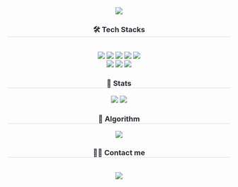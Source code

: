 <div align= "center">
    <img src="https://capsule-render.vercel.app/api?type=waving&color=a9defe&height=120&text=&animation=fadeIn&fontColor=dedede&fontSize=40" />
    </div>
    <div align= "center">
    <h3 style="border-bottom: 1px solid #d8dee4; color: #282d33;"> 🛠️ Tech Stacks </h3> <br> 
    <div style="margin: 0 auto; text-align: center;" align= "center"> <img src="https://img.shields.io/badge/Java-007396?style=for-the-badge&logo=Java&logoColor=white">
          <img src="https://img.shields.io/badge/Python-3776AB?style=for-the-badge&logo=Python&logoColor=white">
          <img src="https://img.shields.io/badge/Oracle-F80000?style=for-the-badge&logo=Oracle&logoColor=white">
          <img src="https://img.shields.io/badge/MySQL-4479A1?style=for-the-badge&logo=MySQL&logoColor=white">
          <img src="https://img.shields.io/badge/PyTorch-EE4C2C?style=for-the-badge&logo=PyTorch&logoColor=white">
          <br/><img src="https://img.shields.io/badge/Tensorflow-FF6F00?style=for-the-badge&logo=Tensorflow&logoColor=white">
          <img src="https://img.shields.io/badge/Github-181717?style=for-the-badge&logo=Github&logoColor=white">
          <img src="https://img.shields.io/badge/Notion-000000?style=for-the-badge&logo=Notion&logoColor=white">
          </div>
    </div>
    <div align= "center"> 
    <h3 style="border-bottom: 1px solid #d8dee4; color: #282d33;"> 🏅 Stats </h3> <div align= "center"> <img src="https://github-readme-stats.vercel.app/api?username=wj0624&bg_color=180,fffbe0,00000000&title_color=fb9332&text_color=fb9332"
         /> <img src="https://github-readme-stats.vercel.app/api/top-langs/?username=wj0624&layout=compact&bg_color=180,fffbe0,00000000&title_color=fb9332&text_color=fb9332"
           /> </div> 
    </div>
    <div align= "center"> 
        <h3 style="border-bottom: 1px solid #d8dee4; color: #282d33;"> 🧩 Algorithm </h3> 
        <div align= "center">
            <img src="http://mazassumnida.wtf/api/v2/generate_badge?boj=won4538"(https://solved.ac/won4538/)/>
        </div>
    </div>
    <div align= "center">
    <h3 style="border-bottom: 1px solid #d8dee4; color: #282d33;"> 🧑‍💻 Contact me </h3> <br> 
    <div align= "center"> <a href=mailto:wonjeong4538@gmail.com> <img src="https://img.shields.io/badge/Gmail-EA4335?style=for-the-badge&logo=Gmail&logoColor=white&link=mailto:wonjeong4538@gmail.com"> </a>
          </div>  <br> 
    <div align= "center">  </div> 
    </div>
    
